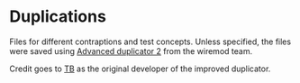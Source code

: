# Duplications
Files for different contraptions and test concepts. Unless specified, the files were saved using [Advanced duplicator 2](https://github.com/wiremod/advdupe2) from the wiremod team.  

Credit goes to [TB](https://github.com/TBbadmofo) as the original developer of the improved duplicator.
